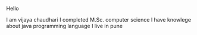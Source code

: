 Hello


I am vijaya chaudhari
I completed M.Sc. computer science
I have knowlege about java programming language
I live in pune

